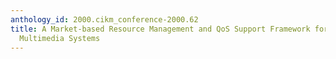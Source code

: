 ```yaml
---
anthology_id: 2000.cikm_conference-2000.62
title: A Market-based Resource Management and QoS Support Framework for Distributed
  Multimedia Systems
---
```

